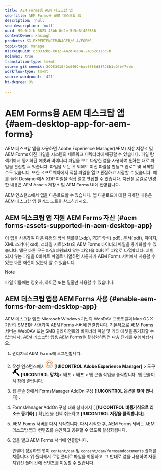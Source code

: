 ```yaml
---
title: AEM Forms용 AEM 데스크탑 앱
seo-title: AEM Forms용 AEM 데스크탑 앱
description: 'null'
seo-description: 'null'
uuid: 99e0f2fb-8623-45bb-8e2e-5c5d6f482366
contentOwner: khsingh
products: SG_EXPERIENCEMANAGER/6.4/FORMS
topic-tags: manage
discoiquuid: c30332b6-e012-442d-8e84-28832c116c7b
noindex: true
translation-type: tm+mt
source-git-commit: 3995381542c86694bad6ff6d3f726b1e24bf7ddc
workflow-type: tm+mt
source-wordcount: '421'
ht-degree: 0%

---
```



# AEM Forms용 AEM 데스크탑 앱 {#aem-desktop-app-for-aem-forms}

AEM 데스크탑 앱을 사용하면 Adobe Experience Manager(AEM) 자산 저장소 및 AEM Forms 이진 파일을 시스템의 네트워크 디렉터리에 매핑할 수 있습니다. 파일 탐색기에서 동기화된 에셋과 바이너리 파일을 보고 다양한 앱을 사용하여 원하는 대로 파일을 편집할 수 있습니다. 파일을 보는 것 외에도 이진 파일을 만들고 업로드 및 삭제할 수도 있습니다. 또한 소프트웨어에서 직접 파일을 열고 편집하고 저장할 수 있습니다. 예를 들어 Designer에서 XDP 파일을 직접 열고 편집할 수 있습니다. 자산을 로컬로 변경한 내용은 AEM Assets 저장소 및 AEM Forms UI에 반영됩니다.

AEM 인스턴스에서 앱을 다운로드할 수 있습니다. 앱 다운로드에 대한 자세한 내용은 [AEM 데스크탑 앱 릴리스 노트를 참조하십시오](https://helpx.adobe.com/experience-manager/desktop-app/release-notes.html).

## AEM 데스크탑 앱 지원 AEM Forms 자산 {#aem-forms-assets-supported-in-aem-desktop-app}

이 앱을 사용하여 다음 유형의 양식 템플릿(.xdp), PDF 양식(.pdf), 문서(.pdf), 이미지, XML 스키마(.xsd), 스타일 시트(.xfs)의 AEM Forms 바이너리 파일을 동기화할 수 있습니다. 앱은 다른 모든 파일(지원되지 않는 파일)을 0바이트 파일로 나열합니다. 지원되지 않는 파일을 0바이트 파일로 나열하면 사용자가 AEM Forms 서버에서 사용할 수 있는 다른 에셋이 있는지 알 수 있습니다.

>[!NOTE]
>
>파일 이름에는 영숫자, 하이픈 또는 밑줄만 사용할 수 있습니다.

## AEM 데스크탑 앱용 AEM Forms 사용 {#enable-aem-forms-for-aem-desktop-app}

AEM 데스크탑 앱은 Microsoft Windows 기반의 WebDAV 프로토콜과 Mac OS X 기반의 SMB1을 사용하여 AEM Forms 서버에 연결합니다. 기본적으로 AEM Forms 서버는 WebDAV 또는 SMB 클라이언트와 바이너리 파일 및 기타 에셋을 동기화할 수 없습니다. AEM 데스크탑 앱용 AEM Forms을 활성화하려면 다음 단계를 수행하십시오.

1. 관리자로 AEM Forms에 로그인합니다.
1. 작성 인스턴스에서 ![adobeenemanager](assets/adobeexperiencemanager.png) **[!UICONTROL Adobe Experience Manager]** > 도구 ![](assets/hammer.png) **[!UICONTROL 망치]**> 배포 > 배포 > 웹 콘솔 작업을 클릭합니다. 웹 콘솔이 새 창에 열립니다.
1. 웹 콘솔 창에서 FormsManager AddOn 구성 **[!UICONTROL 옵션을 찾아 엽니다]** .
1. FormsManager AddOn 구성 대화 상자에서 [ **[!UICONTROL 비동기식으로 리소스 동기화]** ] 확인란을 선택 취소하고 **[!UICONTROL 저장을 클릭합니다]**.
1. AEM Forms 서버를 다시 시작합니다. 다시 시작한 후, AEM Forms 서버는 AEM 데스크탑 앱과 컨텐츠를 승인하고 공유할 수 있도록 활성화됩니다.
1. 앱을 열고 AEM Forms 서버에 연결합니다.

   연결이 성공하면 앱이 `content/dam` 및 `content/dam/formsanddocuments` 폴더를 채웁니다. 위 폴더에서 로컬 폴더로 파일을 이동하고, 그 반대로 앱을 사용하여 자동 채워진 폴더 간에 컨텐츠를 이동할 수 있습니다.

